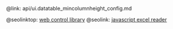 @link: api/ui.datatable_mincolumnheight_config.md

@seolinktop: [web control library](https://webix.com)
@seolink: [javascript excel reader](https://webix.com/widget/excel_viewer/)